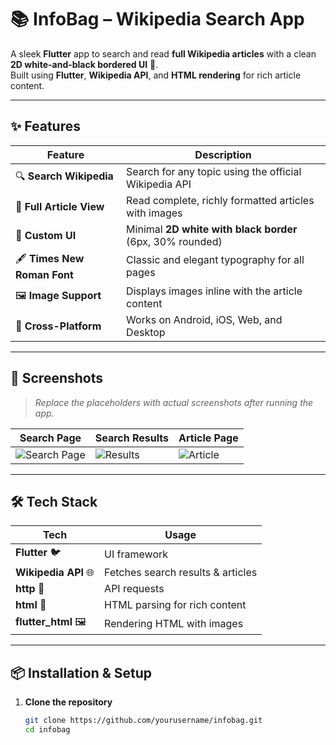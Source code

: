 # 📚 InfoBag – Wikipedia Search App

A sleek **Flutter** app to search and read **full Wikipedia articles** with a clean **2D white-and-black bordered UI** 🖤.  
Built using **Flutter**, **Wikipedia API**, and **HTML rendering** for rich article content.

---

## ✨ Features

| Feature | Description |
|---------|-------------|
| 🔍 **Search Wikipedia** | Search for any topic using the official Wikipedia API |
| 📰 **Full Article View** | Read complete, richly formatted articles with images |
| 🎨 **Custom UI** | Minimal **2D white with black border** (6px, 30% rounded) |
| 🖋 **Times New Roman Font** | Classic and elegant typography for all pages |
| 🖼 **Image Support** | Displays images inline with the article content |
| 📱 **Cross-Platform** | Works on Android, iOS, Web, and Desktop |

---

## 📸 Screenshots

> _Replace the placeholders with actual screenshots after running the app._

| Search Page | Search Results | Article Page |
|-------------|---------------|--------------|
| ![Search Page](screenshots/search.png) | ![Results](screenshots/results.png) | ![Article](screenshots/article.png) |

---

## 🛠️ Tech Stack

| Tech | Usage |
|------|-------|
| **Flutter** 🐦 | UI framework |
| **Wikipedia API** 🌐 | Fetches search results & articles |
| **http** 📡 | API requests |
| **html** 📝 | HTML parsing for rich content |
| **flutter_html** 🖼 | Rendering HTML with images |

---

## 📦 Installation & Setup

1. **Clone the repository**
   ```bash
   git clone https://github.com/yourusername/infobag.git
   cd infobag

